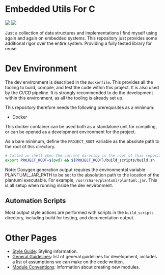 # Embedded Utils For C

<a href="https://codecov.io/gh/kenkaijie/c-embedded-utils"><img src="https://codecov.io/gh/kenkaijie/c-embedded-utils/branch/master/graph/badge.svg?token=WY02IOEUE0"></a>
<a href="https://github.com/kenkaijie/c-embedded-utils/actions/workflows/ci_runner.yml"><img src="https://github.com/kenkaijie/c-embedded-utils/actions/workflows/ci_runner.yml/badge.svg?branch=master"></a>

Just a collection of data structures and implementations I find myself using again and again on embedded systems. This 
repository just provides some additional rigor over the entire system. Providing a fully tested library for reuse.

# Dev Environment
The dev environment is described in the `Dockerfile`. This provides all the tooling to build, compile, and test the code
within this project. It is also used by the CI/CD pipeline. It is strongly recommended to do the development within this
environment, as all the tooling is already set up.

This repository therefore needs the following prerequisites as a minimum:
- Docker

This docker container can be used both as a standalone unit for compiling, or can be opened as a development environment 
for the project.

As a bare minimum, define the `PROJECT_ROOT` variable as the absolute path to the root of this directory.

```sh
# Called in shell when the current directoy is the root of this repository
export PROJECT_ROOT=$(pwd) && ${PROJECT_ROOT}/build_scripts/build.sh
```

Note: Doxygen generation output requires the environmental variable PLANTUML_JAR_PATH to be set to the absolution path
to the location of the plantuml executable. For example, `/usr/share/plantuml/plantuml.jar`. This is all setup when
running inside the dev environment.

## Automation Scripts
Most output style actions are performed with scripts in the `build_scripts` directory, including build for testing,
and documentation output.

# Other Pages
- [Style Guide](docs/StyleGuide.md): Styling information.
- [General Guidelines](docs/GeneralGuidelines.md): list of general guidelines for development, includes a list of 
assumptions we can make on the code written.
- [Module Conventions](docs/ModuleConventions.md): Information about creating new modules.
